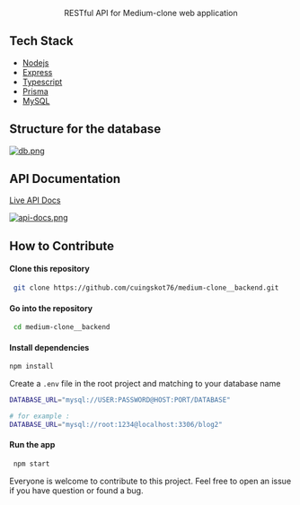 <p align="center">
  RESTful API for Medium-clone web application
</p>

## Tech Stack
-  [Nodejs](https://nodejs.org/en)
-  [Express](http://expressjs.com/)
-  [Typescript](https://www.typescriptlang.org/)
-  [Prisma](https://www.prisma.io/)
-  [MySQL](https://www.mysql.com/)

## Structure for the database
[![db.png](https://i.postimg.cc/k5X7cxft/db.png)](https://postimg.cc/CRXyMfyF)

## API Documentation
[Live API Docs](https://app.swaggerhub.com/apis/AFRIZAPAMUJO/Medium-clone/3.0.0)

[![api-docs.png](https://i.postimg.cc/vTjy8ksr/api-docs.png)](https://postimg.cc/WqMCX9tz)

## How to Contribute
#### Clone this repository
````bash
 git clone https://github.com/cuingskot76/medium-clone__backend.git
````
#### Go into the repository
````bash
 cd medium-clone__backend
````
#### Install dependencies
````bash
npm install
````
Create a `.env` file in the root project and matching to your database name
``` bash
DATABASE_URL="mysql://USER:PASSWORD@HOST:PORT/DATABASE"

# for example :
DATABASE_URL="mysql://root:1234@localhost:3306/blog2"
```
#### Run the app
````bash
 npm start
````
Everyone is welcome to contribute to this project. Feel free to open an issue if you have question or found a bug.
